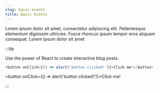 ```yaml
---
slug: basic-events
title: Basic Events
---
```


Lorem ipsum dolor sit amet, consectetur adipiscing elit. Pellentesque elementum dignissim ultricies. Fusce rhoncus ipsum tempor eros aliquam consequat. Lorem ipsum dolor sit amet

:::tip

Use the power of React to create interactive blog posts.

```js
<button onClick={() => alert('button clicked!')}>Click me!</button>
```

<button onClick={() => alert('button clicked!')}>Click me!</button>

:::
